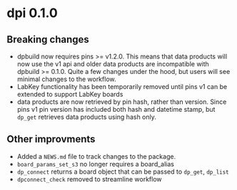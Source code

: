# dpi 0.1.0

## Breaking changes

* dpbuild now requires pins >= v1.2.0. This means that data products will now use the v1 api and older data products are incompatible with dpbuild >= 0.1.0. Quite a few changes under the hood, but users will see minimal changes to the workflow.
* LabKey functionality has been temporarily removed until pins v1 can be extended to support LabKey boards
* data products are now retrieved by pin hash, rather than version. Since pins v1 pin version has included both hash and datetime stamp, but `dp_get` retrieves data products using hash only. 

## Other improvments

* Added a `NEWS.md` file to track changes to the package.
* `board_params_set_s3` no longer requires a board_alias
* `dp_connect` returns a board object that can be passed to `dp_get`, `dp_list`
* `dpconnect_check` removed to streamline workflow
